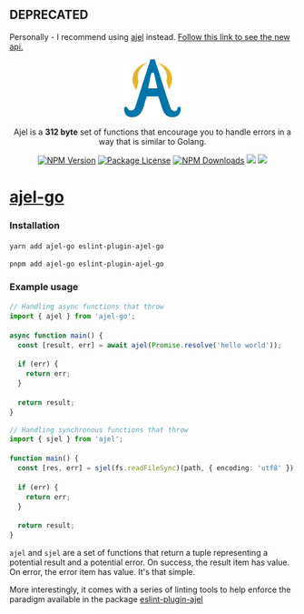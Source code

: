 ## DEPRECATED

Personally - I recommend using [ajel](https://www.npmjs.com/ajel) instead.
[Follow this link to see the new api.](https://www.npmjs.com/ajel)

<p align="center"><a href="https://github.com/Handfish/ajel-go" target="_blank"><img src="https://raw.githubusercontent.com/Handfish/ajel-go/main/apps/docs/public/ajel2.svg" width="100" alt="Laravel Logo"></a></p>

<p align="center">Ajel is a <b>312 byte</b> set of functions that encourage you to handle errors in a way that is similar to Golang.</p>

<p align="center">
<a href="https://www.npmjs.com/ajel-go" target="_blank"><img src="https://img.shields.io/npm/v/ajel-go.svg" alt="NPM Version" /></a>
<a href="https://www.npmjs.com/ajel-go" target="_blank"><img src="https://img.shields.io/npm/l/ajel-go.svg" alt="Package License" /></a>
<a href="https://www.npmjs.com/ajel-go" target="_blank"><img src="https://img.shields.io/npm/dt/ajel-go.svg" alt="NPM Downloads" /></a>
<a href="https://handfish.github.io/ajel-go" target="_blank"><img src="https://img.shields.io/badge/GitHub%20Pages-222222?style=for-the-badge&logo=GitHub%20Pages&logoColor=white" /></a>
<a href="https://github.com/Handfish/ajel-go" target="_blank"><img src="https://img.shields.io/badge/GitHub-100000?style=for-the-badge&logo=github&logoColor=white" /></a>
</p>



# [ajel-go](https://handfish.github.io/ajel-go)

### Installation

`yarn add ajel-go eslint-plugin-ajel-go`

`pnpm add ajel-go eslint-plugin-ajel-go`


### Example usage
```typescript
// Handling async functions that throw
import { ajel } from 'ajel-go';

async function main() {
  const [result, err] = await ajel(Promise.resolve('hello world'));

  if (err) {
    return err;
  }

  return result;
}
```

```typescript
// Handling synchronous functions that throw
import { sjel } from 'ajel';

function main() {
  const [res, err] = sjel(fs.readFileSync)(path, { encoding: 'utf8' });

  if (err) {
    return err;
  }

  return result;
}
```

`ajel` and `sjel` are a set of functions that return a tuple representing a potential result and a potential error.
On success, the result item has value. On error, the error item has value. It's that simple.

More interestingly, it comes with a series of linting tools to help enforce the paradigm available in the package [eslint-plugin-ajel](https://www.npmjs.com/package/eslint-plugin-ajel)
